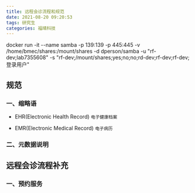 ```yaml
---
title: 远程会诊流程和规范
date: 2021-08-20 09:20:53
tags: 研究生
categories: 福晴科技
---
```

docker run -it --name samba -p 139:139 -p 445:445 -v /home/bmec/shares:/mount/shares -d dperson/samba -u "rf-dev;lab7355608" -s "rf-dev;/mount/shares;yes;no;no;rd-dev;rf-dev;rf-dev;登录用户"

## 规范

### 一、缩略语

- EHR(Electronic Health Record)  `电子健康档案`

- EMR(Electronic Medical Record)  `电子病历`

### 二、元数据说明




## 远程会诊流程补充

### 一、预约服务


